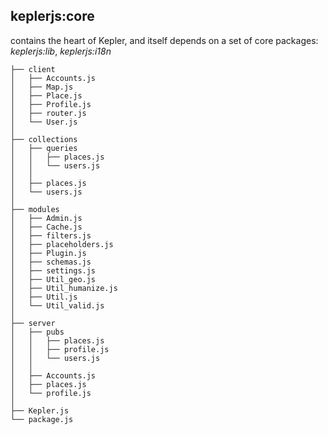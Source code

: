## keplerjs:core

contains the heart of Kepler, and itself depends on a set of core packages: *keplerjs:lib*, *keplerjs:i18n*

```
├── client
│   ├── Accounts.js
│   ├── Map.js
│   ├── Place.js
│   ├── Profile.js
│   ├── router.js
│   └── User.js
│
├── collections
│   ├── queries
│   │   ├── places.js
│   │   └── users.js
│   │
│   ├── places.js
│   └── users.js
│
├── modules
│   ├── Admin.js
│   ├── Cache.js
│   ├── filters.js
│   ├── placeholders.js
│   ├── Plugin.js
│   ├── schemas.js
│   ├── settings.js
│   ├── Util_geo.js
│   ├── Util_humanize.js
│   ├── Util.js
│   └── Util_valid.js
│
├── server
│   ├── pubs
│   │   ├── places.js
│   │   ├── profile.js
│   │   └── users.js
│   │
│   ├── Accounts.js
│   ├── places.js
│   └── profile.js
│
├── Kepler.js
└── package.js
```